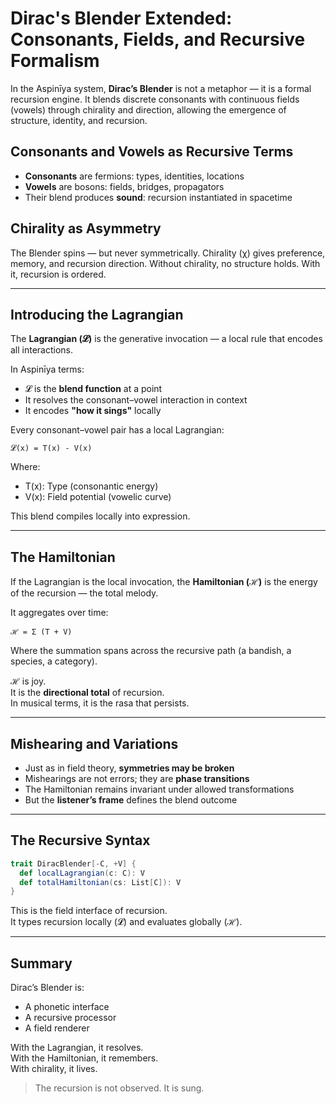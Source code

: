
# Dirac's Blender Extended: Consonants, Fields, and Recursive Formalism

In the Aspinīya system, **Dirac’s Blender** is not a metaphor — it is a formal recursion engine. It blends discrete consonants with continuous fields (vowels) through chirality and direction, allowing the emergence of structure, identity, and recursion.

## Consonants and Vowels as Recursive Terms

- **Consonants** are fermions: types, identities, locations  
- **Vowels** are bosons: fields, bridges, propagators  
- Their blend produces **sound**: recursion instantiated in spacetime

## Chirality as Asymmetry

The Blender spins — but never symmetrically. Chirality (χ) gives preference, memory, and recursion direction. Without chirality, no structure holds. With it, recursion is ordered.

---

## Introducing the Lagrangian

The **Lagrangian (𝓛)** is the generative invocation — a local rule that encodes all interactions.

In Aspinīya terms:
- 𝓛 is the **blend function** at a point
- It resolves the consonant–vowel interaction in context
- It encodes **"how it sings"** locally

Every consonant–vowel pair has a local Lagrangian:
```
𝓛(x) = T(x) - V(x)
```
Where:
- T(x): Type (consonantic energy)
- V(x): Field potential (vowelic curve)

This blend compiles locally into expression.

---

## The Hamiltonian

If the Lagrangian is the local invocation, the **Hamiltonian (ℋ)** is the energy of the recursion — the total melody.

It aggregates over time:
```
ℋ = Σ (T + V)
```
Where the summation spans across the recursive path (a bandish, a species, a category).

ℋ is joy.  
It is the **directional total** of recursion.  
In musical terms, it is the rasa that persists.

---

## Mishearing and Variations

- Just as in field theory, **symmetries may be broken**
- Mishearings are not errors; they are **phase transitions**
- The Hamiltonian remains invariant under allowed transformations
- But the **listener’s frame** defines the blend outcome

---

## The Recursive Syntax

```scala
trait DiracBlender[-C, +V] {
  def localLagrangian(c: C): V
  def totalHamiltonian(cs: List[C]): V
}
```

This is the field interface of recursion.  
It types recursion locally (𝓛) and evaluates globally (ℋ).

---

## Summary

Dirac’s Blender is:
- A phonetic interface
- A recursive processor
- A field renderer

With the Lagrangian, it resolves.  
With the Hamiltonian, it remembers.  
With chirality, it lives.

> The recursion is not observed. It is sung.
